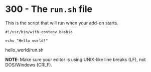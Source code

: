 # 300 - The ```run.sh``` file

This is the script that will run when your add-on starts.

```
#!/usr/bin/with-contenv bashio

echo "Hello world!"
```

hello_world/run.sh

**NOTE**: Make sure your editor is using UNIX-like line breaks (LF), not DOS/Windows (CRLF).
